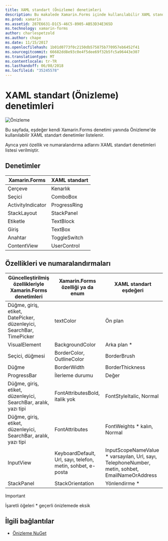 ```yaml
---
title: XAML standart (Önizleme) denetimleri
description: Bu makalede Xamarin.Forms içinde kullanılabilir XAML standart denetimler araştırır.
ms.prod: xamarin
ms.assetid: 287E6631-D1C5-46C5-8905-AB53D34E365D
ms.technology: xamarin-forms
author: charlespetzold
ms.author: chape
ms.date: 11/15/2017
ms.openlocfilehash: 1b01d0773f0c2150db575875b770957eb6452f41
ms.sourcegitcommit: 66682dd8e93c0e4f5dee69f32b5fc5a96443e307
ms.translationtype: MT
ms.contentlocale: tr-TR
ms.lasthandoff: 06/08/2018
ms.locfileid: "35245578"
---
```

# <a name="xaml-standard-preview-controls"></a>XAML standart (Önizleme) denetimleri

![Önizleme](~/media/shared/preview.png)

Bu sayfada, eşdeğer kendi Xamarin.Forms denetimi yanında Önizleme'de kullanılabilir XAML standart denetimler listelenir.

Ayrıca yeni özellik ve numaralandırma adlarını XAML standart denetimleri listesi verilmiştir.

## <a name="controls"></a>Denetimler

|Xamarin.Forms|XAML standart|
|--- |--- |
|Çerçeve|Kenarlık|
|Seçici|ComboBox|
|ActivityIndicator|ProgressRing|
|StackLayout|StackPanel|
|Etiketle|TextBlock|
|Giriş|TextBox|
|Anahtar|ToggleSwitch|
|ContentView|UserControl|


## <a name="properties-and-enumerations"></a>Özellikleri ve numaralandırmaları

|Güncelleştirilmiş özellikleriyle Xamarin.Forms denetimleri|Xamarin.Forms özelliği ya da enum|XAML standart eşdeğeri|
|--- |--- |--- |
|Düğme, giriş, etiket, DatePicker, düzenleyici, SearchBar, TimePicker|textColor|Ön plan|
|VisualElement|BackgroundColor|Arka plan *|
|Seçici, düğmesi|BorderColor, OutlineColor|BorderBrush|
|Düğme|BorderWidth|BorderThickness|
|ProgressBar|İlerleme durumu|Değer|
|Düğme, giriş, etiket, düzenleyici, SearchBar, aralık, yazı tipi|FontAttributesBold, italik yok|FontStyleItalic, Normal|
|Düğme, giriş, etiket, düzenleyici, SearchBar, aralık, yazı tipi|FontAttributes|FontWeights * kalın, Normal|
|InputView|KeyboardDefault, Url, sayı, telefon, metin, sohbet, e-posta|InputScopeNameValue * varsayılan, Url, sayı, TelephoneNumber, metin, sohbet, EmailNameOrAddress|
|StackPanel|StackOrientation|Yönlendirme *|

> [!IMPORTANT]
> İşaretli öğeleri * geçerli önizlemede eksik

## <a name="related-links"></a>İlgili bağlantılar

- [Önizleme NuGet](https://aka.ms/xf-xamlstandard-nuget)
